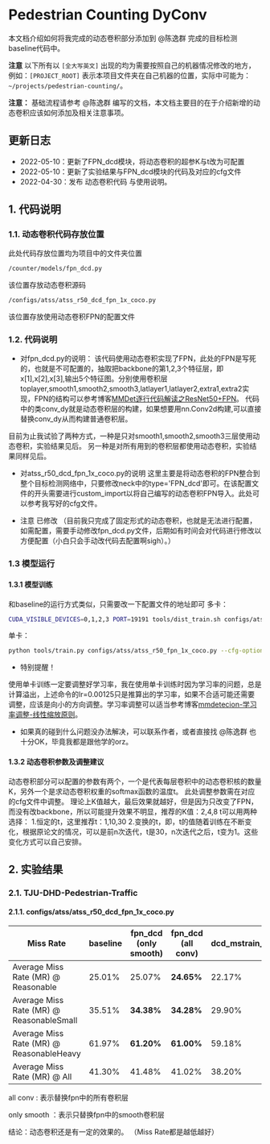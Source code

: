 
# Pedestrian Counting DyConv

本文档介绍如何将我完成的动态卷积部分添加到 @陈逸群 完成的目标检测baseline代码中。

**注意** 以下所有以 `[全大写英文]` 出现的均为需要按照自己的机器情况修改的地方，例如：`[PROJECT_ROOT]` 表示本项目文件夹在自己机器的位置，实际中可能为：`~/projects/pedestrian-counting/`。

**注意：** 基础流程请参考 @陈逸群 编写的文档，本文档主要目的在于介绍新增的动态卷积应该如何添加及相关注意事项。

## 更新日志
- 2022-05-10：更新了FPN_dcd模块，将动态卷积的超参K与t改为可配置
- 2022-05-10：更新了实验结果与FPN_dcd模块的代码及对应的cfg文件
- 2022-04-30：发布 动态卷积代码 与使用说明。

## 1. 代码说明

### 1.1. 动态卷积代码存放位置
此处代码存放位置均为项目中的文件夹位置

```bash
/counter/models/fpn_dcd.py
```
该位置存放动态卷积源码

```bash
/configs/atss/atss_r50_dcd_fpn_1x_coco.py
```
该位置存放使用动态卷积FPN的配置文件


### 1.2. 代码说明

- 对fpn_dcd.py的说明：
该代码使用动态卷积实现了FPN，此处的FPN是写死的，也就是不可配置的，抽取把backbone的第1,2,3个特征层，即x[1],x[2],x[3],输出5个特征图。分别使用卷积层toplayer,smooth1,smooth2,smooth3,latlayer1,latlayer2,extra1,extra2实现，FPN的结构可以参考博客[MMDet逐行代码解读之ResNet50+FPN](https://blog.csdn.net/wulele2/article/details/122703149)。
代码中的类conv_dy就是动态卷积层的构建，如果想要用nn.Conv2d构建,可以直接替换conv_dy从而构建普通卷积层。

目前为止我试验了两种方式，一种是只对smooth1,smooth2,smooth3三层使用动态卷积，实验结果见后。
另一种是对所有用到的卷积层都使用动态卷积，实验结果同样见后。

- 对atss_r50_dcd_fpn_1x_coco.py的说明
这里主要是将动态卷积的FPN整合到整个目标检测网络中，只要修改neck中的type='FPN_dcd'即可。在该配置文件的开头需要进行custom_import以将自己编写的动态卷积FPN导入。此处可以参考我写好的cfg文件。

- 注意
已修改
（目前我只完成了固定形式的动态卷积，也就是无法进行配置，如需配置，需要手动修改fpn_dcd.py文件，后期如有时间会对代码进行修改以方便配置（小白只会手动改代码去配置啊sigh）。）

### 1.3 模型运行
#### 1.3.1 模型训练
和baseline的运行方式类似，只需要改一下配置文件的地址即可
多卡：
```bash
CUDA_VISIBLE_DEVICES=0,1,2,3 PORT=19191 tools/dist_train.sh configs/atss/atss_r50_dcd_fpn_1x_coco.py 4 --cfg-options "data.samples_per_gpu=4 optimizer.lr=0.005"
```
单卡：
```bash
python tools/train.py configs/atss/atss_r50_fpn_1x_coco.py --cfg-options "optimizer.lr=0.00125"
```
- 特别提醒！

使用单卡训练一定要调整好学习率，我在使用单卡训练时因为学习率的问题，总是计算溢出，上述命令的lr=0.00125只是推算出的学习率，如果不合适可能还需要调整，应该是向小的方向调整。学习率调整可以适当参考博客[mmdetecion-学习率调整-线性缩放原则](https://blog.csdn.net/qq_20793791/article/details/108399919)。

- 如果真的碰到什么问题没办法解决，可以联系作者，或者直接找 @陈逸群 也十分OK，毕竟我都是跟他学的orz。
#### 1.3.2 动态卷积参数及调整建议
动态卷积部分可以配置的参数有两个，一个是代表每层卷积中的动态卷积核的数量K，另外一个是求动态卷积权重的softmax函数的温度t。
此处调整参数需在对应的cfg文件中调整。
理论上K值越大，最后效果就越好，但是因为只改变了FPN，而没有改backbone，所以可能提升效果不明显，推荐的K值：2,4,8
t可以用两种选择：
1.恒定的t，这里推荐t：1,10,30
2.变换的t，即，t的值随着训练在不断变化，根据原论文的情况，可以是前n次迭代，t是30，n次迭代之后，t变为1。这些变化方式可以自己安排。

## 2. 实验结果

### 2.1. TJU-DHD-Pedestrian-Traffic 

#### 2.1.1. configs/atss/atss_r50_dcd_fpn_1x_coco.py

| Miss Rate                                  | baseline  | fpn_dcd<br>(only smooth)      | fpn_dcd<br>(all conv)|dcd_mstrain_x3|mstrain_x3|
|--------------------------------------------|-----------|--------------|---------------------------------------|--------------|----------|
| Average Miss Rate  (MR) @ Reasonable       |  25.01%   |    25.07%    |<b>24.65%|22.17%|23.03%|
| Average Miss Rate  (MR) @ ReasonableSmall  |  35.51%   |    <b>34.38%    |<b>34.28%|29.90%|30.34%|
| Average Miss Rate  (MR) @ ReasonableHeavy  |  61.97%   |    <b>61.20%    |<b>61.00%|59.18%|59.58%|
| Average Miss Rate  (MR) @ All              |  41.30%   |    41.48%    |41.02%|38.20%|38.79%|
 

all conv    : 表示替换fpn中的所有卷积层
 
only smooth ：表示只替换fpn中的smooth卷积层
 
结论：动态卷积还是有一定的效果的。
（Miss Rate都是越低越好）





